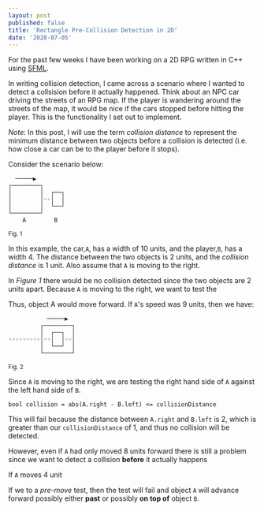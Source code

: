 ```yaml
---
layout: post
published: false
title: 'Rectangle Pre-Collision Detection in 2D'
date: '2020-07-05'
---
```

For the past few weeks I have been working on a 2D RPG written in C++ using [SFML](https://www.sfml-dev.org/). 

In writing collision detection, I came across a scenario where I wanted to detect a collsision before it actually happened. Think about an NPC car driving the streets of an RPG map. If the player is wandering around the streets of the map, it would be nice if the cars stopped before hitting the player. This is the functionality I set out to implement. 

*Note*: In this post, I will use the term *collision distance* to represent the minimum distance between two objects before a collision is detected (i.e. how close a car can be to the player before it stops).

Consider the scenario below:

```
  ─────▶        
┌────────┐      
│        │  ┌──┐
│        │◦◦│  │
│        │  └──┘
└────────┘      
    A        B
```
<small>Fig. 1</small>

In this example, the car,`A`, has a width of 10 units, and the player,`B`, has a width 4. The distance between the two objects is 2 units, and the *collision distance* is 1 unit. Also assume that `A` is moving to the right.

In *Figure 1* there would be no collision detected since the two objects are 2 units apart. Because `A` is moving to the right, we want to test the 

Thus, object A would move forward. If `A`'s speed was 9 units, then we have:

```
           ─────▶  
         ┌────────┐
         │  ┌──┐  │
◦◦◦◦◦◦◦◦◦│◦◦│  │◦◦│
         │  └──┘  │
         └────────┘
```
<small>Fig. 2</small>

Since `A` is moving to the right, we are testing the right hand side of `A` against the left hand side of `B`. 

```
bool collision = abs(A.right - B.left) <= collisionDistance
```

This will fail because the distance between `A.right` and `B.left` is 2, which is greater than our `collisionDistance` of 1, and thus no collision will be detected. 


However, even if `A` had only moved 8 units forward there is still a problem since we want to detect a collision **before** it actually happens






If `A` moves 4 unit

If we to a *pre-move* test, then the test will fail and object `A` will advance forward possibly either **past** or possibly **on top of** object `B`.